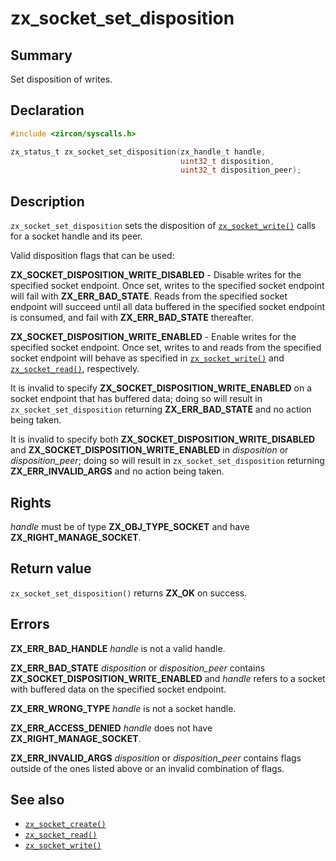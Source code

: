 <!-- Generated by zircon/scripts/update-docs-from-fidl, do not edit! -->
# zx_socket_set_disposition

## Summary

Set disposition of writes.

## Declaration

```c
#include <zircon/syscalls.h>

zx_status_t zx_socket_set_disposition(zx_handle_t handle,
                                      uint32_t disposition,
                                      uint32_t disposition_peer);
```

## Description

`zx_socket_set_disposition` sets the disposition of
[`zx_socket_write()`] calls for a socket handle and its peer.

Valid disposition flags that can be used:

**ZX_SOCKET_DISPOSITION_WRITE_DISABLED** - Disable writes for the specified
socket endpoint. Once set, writes to the specified socket endpoint will fail
with **ZX_ERR_BAD_STATE**. Reads from the specified socket endpoint will
succeed until all data buffered in the specified socket endpoint is consumed,
and fail with **ZX_ERR_BAD_STATE** thereafter.

**ZX_SOCKET_DISPOSITION_WRITE_ENABLED** - Enable writes for the specified
socket endpoint.  Once set, writes to and reads from the specified socket
endpoint will behave as specified in [`zx_socket_write()`] and
[`zx_socket_read()`], respectively.

It is invalid to specify **ZX_SOCKET_DISPOSITION_WRITE_ENABLED** on a socket
endpoint that has buffered data; doing so will result in
`zx_socket_set_disposition` returning **ZX_ERR_BAD_STATE** and no action being
taken.

It is invalid to specify both **ZX_SOCKET_DISPOSITION_WRITE_DISABLED** and
**ZX_SOCKET_DISPOSITION_WRITE_ENABLED** in *disposition* or *disposition_peer*;
doing so will result in `zx_socket_set_disposition` returning
**ZX_ERR_INVALID_ARGS** and no action being taken.

## Rights

*handle* must be of type **ZX_OBJ_TYPE_SOCKET** and have **ZX_RIGHT_MANAGE_SOCKET**.

## Return value

`zx_socket_set_disposition()` returns **ZX_OK** on success.

## Errors

**ZX_ERR_BAD_HANDLE**  *handle* is not a valid handle.

**ZX_ERR_BAD_STATE**  *disposition* or *disposition_peer* contains
**ZX_SOCKET_DISPOSITION_WRITE_ENABLED** and *handle* refers to a socket with
buffered data on the specified socket endpoint.

**ZX_ERR_WRONG_TYPE**  *handle* is not a socket handle.

**ZX_ERR_ACCESS_DENIED**  *handle* does not have **ZX_RIGHT_MANAGE_SOCKET**.

**ZX_ERR_INVALID_ARGS**  *disposition* or *disposition_peer* contains flags
outside of the ones listed above or an invalid combination of flags.

## See also

 - [`zx_socket_create()`]
 - [`zx_socket_read()`]
 - [`zx_socket_write()`]

[`zx_socket_create()`]: socket_create.md
[`zx_socket_read()`]: socket_read.md
[`zx_socket_write()`]: socket_write.md

